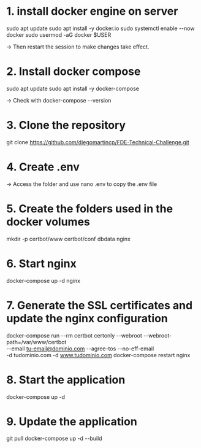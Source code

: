 # 1. install docker engine on server
sudo apt update
sudo apt install -y docker.io
sudo systemctl enable --now docker
sudo usermod -aG docker $USER

-> Then restart the session to make changes take effect.

# 2. Install docker compose
sudo apt update
sudo apt install -y docker-compose

-> Check with docker-compose --version

# 3. Clone the repository
git clone https://github.com/diegomartincp/FDE-Technical-Challenge.git

# 4. Create .env
-> Access the folder and use nano .env to copy the .env file

# 5. Create the folders used in the docker volumes
mkdir -p certbot/www certbot/conf dbdata nginx

# 6. Start nginx
docker-compose up -d nginx

# 7. Generate the SSL certificates and update the nginx configuration
docker-compose run --rm certbot certonly --webroot --webroot-path=/var/www/certbot \
  --email tu-email@dominio.com --agree-tos --no-eff-email \
  -d tudominio.com -d www.tudominio.com
docker-compose restart nginx

# 8. Start the application
docker-compose up -d

# 9. Update the application
git pull
docker-compose up -d --build